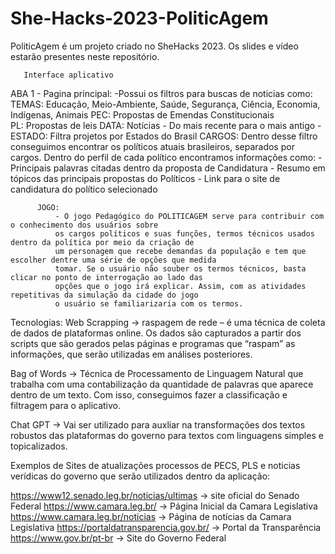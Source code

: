 # She-Hacks-2023-PoliticAgem
PoliticAgem é um projeto criado no SheHacks 2023. Os slides e vídeo estarão presentes neste repositório.

       Interface aplicativo  
  ABA 1 - Pagina principal:
  -Possui os filtros para buscas de noticias como: 
          TEMAS: Educação, Meio-Ambiente, Saúde, Segurança, Ciência, Economia, Indígenas, Animais
          PEC: Propostas de Emendas Constitucionais  
          PL:  Propostas de leis 
          DATA:  Notícias - Do mais recente para o mais antigo -
          ESTADO:  Filtra projetos por Estados do Brasil
          CARGOS:
            Dentro desse filtro conseguimos encontrar os políticos atuais brasileiros, separados por cargos. 
            Dentro do perfil de cada político encontramos informações como: 
                - Principais palavras citadas dentro da proposta de Candidatura 
                - Resumo em tópicos das principais propostas do Políticos 
                - Link para o site de candidatura do político selecionado
                
          JOGO:   
              - O jogo Pedagógico do POLITICAGEM serve para contribuir com o conhecimento dos usuários sobre
              os cargos políticos e suas funções, termos técnicos usados dentro da política por meio da criação de 
              um personagem que recebe demandas da população e tem que escolher dentre uma série de opções que medida 
              tomar. Se o usuário não souber os termos técnicos, basta clicar no ponto de interrogação ao lado das 
              opções que o jogo irá explicar. Assim, com as atividades repetitivas da simulação da cidade do jogo 
              o usuário se familiarizaria com os termos. 

Tecnologias: 
Web Scrapping -> raspagem de rede – é uma técnica de coleta de dados de plataformas online. Os dados são capturados a partir dos scripts que são gerados pelas páginas e programas que “raspam” as 
informações, que serão utilizadas em análises posteriores.

Bag of Words -> Técnica de Processamento de Linguagem Natural que trabalha com uma contabilização da quantidade de palavras que aparece dentro de um texto. Com isso, conseguimos fazer a classificação e filtragem para o aplicativo.

Chat GPT -> Vai ser utilizado para auxliar na transformações dos textos robustos das plataformas do governo para 
textos com linguagens simples e topicalizados.

Exemplos de Sites de atualizações processos de PECS, PLS e noticias verídicas do governo que serão utilizados dentro 
da aplicação: 


https://www12.senado.leg.br/noticias/ultimas   -> site oficial do Senado Federal
https://www.camara.leg.br/                     -> Página Inicial da Camara Legislativa 
https://www.camara.leg.br/noticias             -> Página de notícias da Camara Legislativa
https://portaldatransparencia.gov.br/          -> Portal da Transparência 
https://www.gov.br/pt-br                       -> Site do Governo Federal
